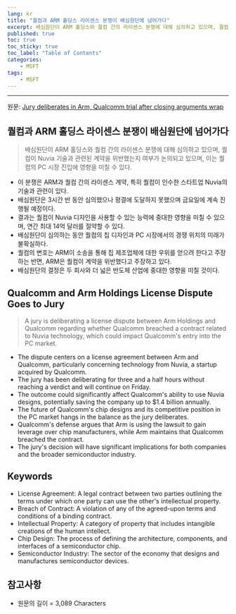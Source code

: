 ```yaml
---
lang: kr
title: "퀄컴과 ARM 홀딩스 라이센스 분쟁이 배심원단에 넘어가다"
excerpt: 배심원단이 ARM 홀딩스와 퀄컴 간의 라이센스 분쟁에 대해 심의하고 있으며, 퀄컴이 Nuvia 기술과 관련된 계약을 위반했는지 여부가 논의되고 있으며, 이는 퀄컴의 PC 시장 진입에 영향을 미칠 수 있다.
published: true
toc: true
toc_sticky: true
toc_label: "Table of Contents"
categories:
    - MSFT
tags:
    - MSFT
---
```


---

  원문: [Jury deliberates in Arm, Qualcomm trial after closing arguments wrap](https://www.investing.com/news/stock-market-news/arm-qualcomm-to-make-closing-cases-in-chip-license-dispute-trial-3781693)

## 퀄컴과 ARM 홀딩스 라이센스 분쟁이 배심원단에 넘어가다

> 배심원단이 ARM 홀딩스와 퀄컴 간의 라이센스 분쟁에 대해 심의하고 있으며, 퀄컴이 Nuvia 기술과 관련된 계약을 위반했는지 여부가 논의되고 있으며, 이는 퀄컴의 PC 시장 진입에 영향을 미칠 수 있다.


- 이 분쟁은 ARM과 퀄컴 간의 라이센스 계약, 특히 퀄컴이 인수한 스타트업 Nuvia의 기술과 관련이 있다.
- 배심원단은 3시간 반 동안 심의했으나 평결에 도달하지 못했으며 금요일에 계속 진행될 예정이다.
- 결과는 퀄컴이 Nuvia 디자인을 사용할 수 있는 능력에 중대한 영향을 미칠 수 있으며, 연간 최대 14억 달러를 절약할 수 있다.
- 배심원단이 심의하는 동안 퀄컴의 칩 디자인과 PC 시장에서의 경쟁 위치의 미래가 불확실하다.
- 퀄컴의 변호는 ARM이 소송을 통해 칩 제조업체에 대한 우위를 얻으려 한다고 주장하는 반면, ARM은 퀄컴이 계약을 위반했다고 주장하고 있다.
- 배심원단의 결정은 두 회사와 더 넓은 반도체 산업에 중대한 영향을 미칠 것이다.

## Qualcomm and Arm Holdings License Dispute Goes to Jury

> A jury is deliberating a license dispute between Arm Holdings and Qualcomm regarding whether Qualcomm breached a contract related to Nuvia technology, which could impact Qualcomm's entry into the PC market.


- The dispute centers on a license agreement between Arm and Qualcomm, particularly concerning technology from Nuvia, a startup acquired by Qualcomm.
- The jury has been deliberating for three and a half hours without reaching a verdict and will continue on Friday.
- The outcome could significantly affect Qualcomm's ability to use Nuvia designs, potentially saving the company up to $1.4 billion annually.
- The future of Qualcomm's chip designs and its competitive position in the PC market hangs in the balance as the jury deliberates.
- Qualcomm's defense argues that Arm is using the lawsuit to gain leverage over chip manufacturers, while Arm maintains that Qualcomm breached the contract.
- The jury's decision will have significant implications for both companies and the broader semiconductor industry.

## Keywords

- License Agreement: A legal contract between two parties outlining the terms under which one party can use the other's intellectual property.
- Breach of Contract: A violation of any of the agreed-upon terms and conditions of a binding contract.
- Intellectual Property: A category of property that includes intangible creations of the human intellect.
- Chip Design: The process of defining the architecture, components, and interfaces of a semiconductor chip.
- Semiconductor Industry: The sector of the economy that designs and manufactures semiconductor devices.

## 참고사항

- 원문의 길이 = 3,089 Characters

